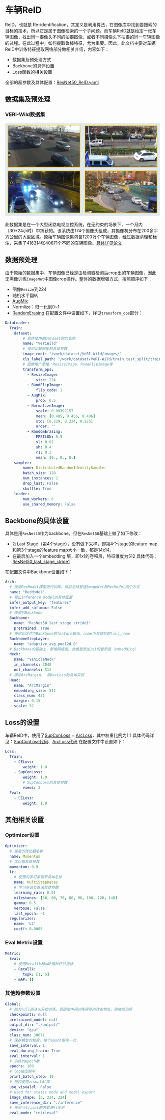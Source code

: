 # 车辆ReID
ReID，也就是 Re-identification，其定义是利用算法，在图像库中找到要搜索的目标的技术，所以它是属于图像检索的一个子问题。而车辆ReID就是给定一张车辆图像，找出同一摄像头不同的拍摄图像，或者不同摄像头下拍摄的同一车辆图像的过程。在此过程中，如何提取鲁棒特征，尤为重要。因此，此文档主要对车辆ReID中训练特征提取网络部分做相关介绍，内容如下：
- 数据集及预处理方式
- Backbone的具体设置
- Loss函数的相关设置

全部的超参数及具体配置：[ResNet50_ReID.yaml](../../../ppcls/configs/Vehicle/ResNet50_ReID.yaml)
## 数据集及预处理
### VERI-Wild数据集

<img src="../../images/recognotion/vehicle/cars.JPG" style="zoom:50%;" />

此数据集是在一个大型闭路电视监控系统，在无约束的场景下，一个月内（30*24小时）中捕获的。该系统由174个摄像头组成，其摄像机分布在200多平方公里的大型区域。原始车辆图像集包含1200万个车辆图像，经过数据清理和标注，采集了416314张40671个不同的车辆图像。[具体详见论文](https://github.com/PKU-IMRE/VERI-Wild)
## 数据预处理
由于原始的数据集中，车辆图像已经是由检测器检测后crop出的车辆图像，因此无需像训练`ImageNet`中图像crop操作。整体的数据增强方式，按照顺序如下：
- 图像`Resize`到224
- 随机水平翻转
- [AugMix](https://arxiv.org/abs/1912.02781v1)
- Normlize：归一化到0~1
- [RandomErasing](https://arxiv.org/pdf/1708.04896v2.pdf)
在配置文件中设置如下，详见`transform_ops`部分：
```yaml
DataLoader:
  Train:
    dataset:
        # 具体使用的Dataset的的名称
        name: "VeriWild"
        # 使用此数据集的具体参数
        image_root: "/work/dataset/VeRI-Wild/images/"
        cls_label_path: "/work/dataset/VeRI-Wild/train_test_split/train_list_start0.txt"
        # 图像增广策略：ResizeImage、RandFlipImage等
        transform_ops:
          - ResizeImage:
              size: 224
          - RandFlipImage:
              flip_code: 1
          - AugMix:
              prob: 0.5
          - NormalizeImage:
              scale: 0.00392157
              mean: [0.485, 0.456, 0.406]
              std: [0.229, 0.224, 0.225]
              order: ''
          - RandomErasing:
              EPSILON: 0.5
              sl: 0.02
              sh: 0.4
              r1: 0.3
              mean: [0., 0., 0.]
    sampler:
        name: DistributedRandomIdentitySampler
        batch_size: 128
        num_instances: 2
        drop_last: False
        shuffle: True
    loader:
        num_workers: 6
        use_shared_memory: False
```
## Backbone的具体设置
具体是用`ResNet50`作为backbone，但在`ResNet50`基础上做了如下修改：
- 对Last Stage（第4个stage），没有做下采样，即第4个stage的feature map和第3个stage的feature map大小一致，都是14x14。
- 在最后加入一个embedding 层，即1x1的卷积层，特征维度为512
具体代码：[ResNet50_last_stage_stride1](../../../ppcls/arch/backbone/variant_models/resnet_variant.py)

在配置文件中Backbone设置如下：

```yaml
Arch:
  # 使用RecModel模型进行训练，目前支持普通ImageNet和RecModel两个方式
  name: "RecModel"
  # 导出inference model的具体配置
  infer_output_key: "features"
  infer_add_softmax: False
  # 使用的Backbone
  Backbone:
    name: "ResNet50_last_stage_stride1"
    pretrained: True
  # 使用此层作为Backbone的feature输出，name为具体层的full_name
  BackboneStopLayer:
    name: "adaptive_avg_pool2d_0"
  # Backbone的基础上，新增网络层。此模型添加1x1的卷积层（embedding）
  Neck:
    name: "VehicleNeck"
    in_channels: 2048
    out_channels: 512
  # 增加ArcMargin， 即ArcLoss的具体实现
  Head:
    name: "ArcMargin"  
    embedding_size: 512
    class_num: 431
    margin: 0.15
    scale: 32
```
## Loss的设置
车辆ReID中，使用了[SupConLoss](https://arxiv.org/abs/2004.11362) + [ArcLoss](https://arxiv.org/abs/1801.07698)，其中权重比例为1:1
具体代码详见：[SupConLoss代码](../../../ppcls/loss/supconloss.py)、[ArcLoss代码](../../../ppcls/arch/gears/arcmargin.py)
在配置文件中设置如下：

```yaml
Loss:
  Train:
    - CELoss:
        weight: 1.0
    - SupConLoss:
        weight: 1.0
        # SupConLoss的具体参数
        views: 2
  Eval:
    - CELoss:
        weight: 1.0
```

## 其他相关设置
### Optimizer设置
```yaml
Optimizer:
  # 使用的优化器名称
  name: Momentum
  # 优化器具体参数
  momentum: 0.9
  lr:
    # 使用的学习率调节具体名称
    name: MultiStepDecay
    # 学习率调节算法具体参数
    learning_rate: 0.01
    milestones: [30, 60, 70, 80, 90, 100, 120, 140]
    gamma: 0.5
    verbose: False
    last_epoch: -1
  regularizer:
    name: 'L2'
    coeff: 0.0005
```
### Eval Metric设置

```yaml
Metric:
  Eval:
    # 使用Recallk和mAP两种评价指标
    - Recallk:
        topk: [1, 5]
    - mAP: {}
```

### 其他超参数设置

```yaml
Global:
  # 如为null则从头开始训练。若指定中间训练保存的状态地址，则继续训练
  checkpoints: null
  pretrained_model: null
  output_dir: "./output/"
  device: "gpu"
  class_num: 30671
  # 保存模型的粒度，每个epoch保存一次
  save_interval: 1
  eval_during_train: True
  eval_interval: 1
  # 训练的epoch数
  epochs: 160
  # log输出频率
  print_batch_step: 10
  # 是否使用visualdl库
  use_visualdl: False
  # used for static mode and model export
  image_shape: [3, 224, 224]
  save_inference_dir: "./inference"
  # 使用retrival的方式进行评测
  eval_mode: "retrieval"
```
